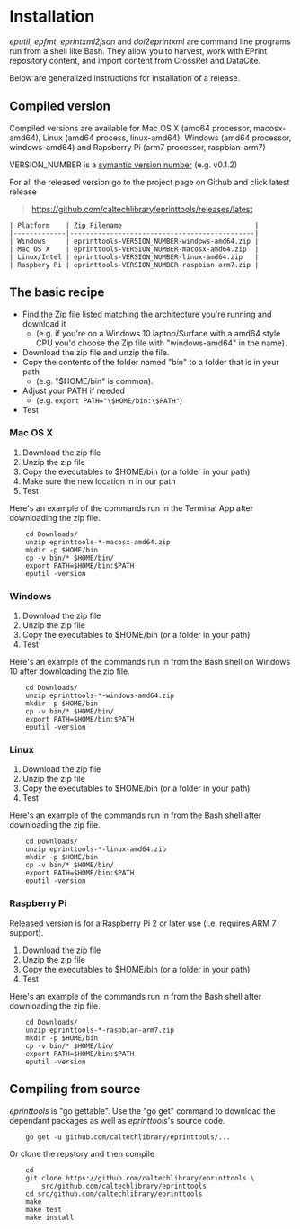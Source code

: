 # Installation

*eputil*, *epfmt*, *eprintxml2json* and *doi2eprintxml* are command line
programs run from a shell like Bash. They allow you to harvest, work
with EPrint repository content, and import content from CrossRef and
DataCite.

Below are generalized instructions for installation of a release.

## Compiled version

Compiled versions are available for Mac OS X (amd64 processor,
macosx-amd64), Linux (amd64 process, linux-amd64), Windows (amd64
processor, windows-amd64) and Rapsberry Pi (arm7 processor,
raspbian-arm7)

VERSION\_NUMBER is a [symantic version number](http://semver.org/) (e.g.
v0.1.2)

For all the released version go to the project page on Github and click
latest release

> <https://github.com/caltechlibrary/eprinttools/releases/latest>

    | Platform    | Zip Filename                                 |
    |-------------|----------------------------------------------|
    | Windows     | eprinttools-VERSION_NUMBER-windows-amd64.zip |
    | Mac OS X    | eprinttools-VERSION_NUMBER-macosx-amd64.zip  |
    | Linux/Intel | eprinttools-VERSION_NUMBER-linux-amd64.zip   |
    | Raspbery Pi | eprinttools-VERSION_NUMBER-raspbian-arm7.zip |

## The basic recipe

  - Find the Zip file listed matching the architecture you're running
    and download it
      - (e.g. if you're on a Windows 10 laptop/Surface with a amd64
        style CPU you'd choose the Zip file with "windows-amd64" in the
        name).
  - Download the zip file and unzip the file.
  - Copy the contents of the folder named "bin" to a folder that is in
    your path
      - (e.g. "\$HOME/bin" is common).
  - Adjust your PATH if needed
      - (e.g. `export PATH="\$HOME/bin:\$PATH"`)
  - Test

### Mac OS X

1.  Download the zip file
2.  Unzip the zip file
3.  Copy the executables to $HOME/bin (or a folder in your path)
4.  Make sure the new location in in our path
5.  Test

Here's an example of the commands run in the Terminal App after
downloading the zip file.

``` shell
    cd Downloads/
    unzip eprinttools-*-macosx-amd64.zip
    mkdir -p $HOME/bin
    cp -v bin/* $HOME/bin/
    export PATH=$HOME/bin:$PATH
    eputil -version
```

### Windows

1.  Download the zip file
2.  Unzip the zip file
3.  Copy the executables to $HOME/bin (or a folder in your path)
4.  Test

Here's an example of the commands run in from the Bash shell on Windows
10 after downloading the zip file.

``` shell
    cd Downloads/
    unzip eprinttools-*-windows-amd64.zip
    mkdir -p $HOME/bin
    cp -v bin/* $HOME/bin/
    export PATH=$HOME/bin:$PATH
    eputil -version
```

### Linux

1.  Download the zip file
2.  Unzip the zip file
3.  Copy the executables to $HOME/bin (or a folder in your path)
4.  Test

Here's an example of the commands run in from the Bash shell after
downloading the zip file.

``` shell
    cd Downloads/
    unzip eprinttools-*-linux-amd64.zip
    mkdir -p $HOME/bin
    cp -v bin/* $HOME/bin/
    export PATH=$HOME/bin:$PATH
    eputil -version
```

### Raspberry Pi

Released version is for a Raspberry Pi 2 or later use (i.e. requires ARM
7 support).

1.  Download the zip file
2.  Unzip the zip file
3.  Copy the executables to $HOME/bin (or a folder in your path)
4.  Test

Here's an example of the commands run in from the Bash shell after
downloading the zip file.

``` shell
    cd Downloads/
    unzip eprinttools-*-raspbian-arm7.zip
    mkdir -p $HOME/bin
    cp -v bin/* $HOME/bin/
    export PATH=$HOME/bin:$PATH
    eputil -version
```

## Compiling from source

*eprinttools* is "go gettable". Use the "go get" command to download the
dependant packages as well as *eprinttools*'s source code.

``` shell
    go get -u github.com/caltechlibrary/eprinttools/...
```

Or clone the repstory and then compile

``` shell
    cd
    git clone https://github.com/caltechlibrary/eprinttools \
        src/github.com/caltechlibrary/eprinttools
    cd src/github.com/caltechlibrary/eprinttools
    make
    make test
    make install
```

